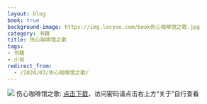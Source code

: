 ```yaml
---
layout: blog
book: true
background-image: https://img.locyoo.com/book伤心咖啡馆之歌.jpg
category: 书籍
title: 伤心咖啡馆之歌
tags:
- 书籍
- 小说
redirect_from:
  - /2024/03/伤心咖啡馆之歌/
---
```

![](https://img.locyoo.com/book伤心咖啡馆之歌.jpg)
伤心咖啡馆之歌: <a name = "ref1" href="https://url18.ctfile.com/f/50983618-1249911128-101d06?p=3619">点击下载</a>，访问密码请点击右上方“关于”自行查看